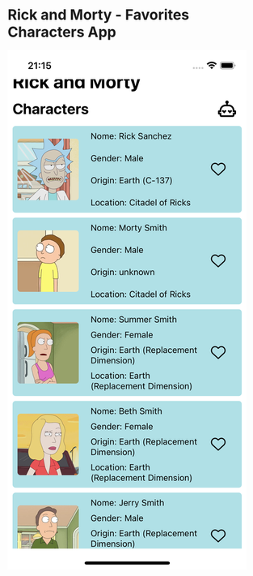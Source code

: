 # Rick and Morty - Favorites Characters App

<img alt="Favorites Characters" src="https://raw.githubusercontent.com/rbalves/rick-and-morty-favorites-characters/main/assets/screenshot-01.png"/>
